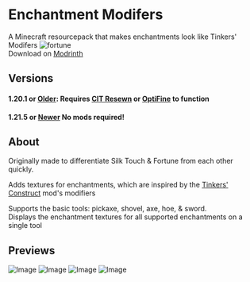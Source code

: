 # Enchantment Modifers

A Minecraft resourcepack that makes enchantments look like Tinkers' Modifers ![fortune](https://user-images.githubusercontent.com/65592600/235930835-d9fa23c8-3c49-45bd-8d00-f45dd058ab06.png)<br/>
Download on [Modrinth](https://modrinth.com/resourcepack/enchantment-modifiers)

## Versions
#### 1.20.1 or <ins>Older</ins>: Requires [CIT Resewn](https://modrinth.com/mod/cit-resewn) or [OptiFine](https://www.optifine.net/home) to function
#### 1.21.5 or <ins>Newer</ins> No mods required!

## About
Originally made to differentiate Silk Touch & Fortune from each other quickly.<br>

Adds textures for enchantments, which are inspired by the [Tinkers' Construct](https://modrinth.com/mod/tinkers-construct) mod's modifiers

Supports the basic tools: pickaxe, shovel, axe, hoe, & sword.<br>
Displays the enchantment textures for all supported enchantments on a single tool

## Previews
![Image](https://cdn-raw.modrinth.com/data/SuJ8zxjT/images/5ffa7e8483c634edef69465e3aefca277a5d4d7a.png)
![Image](https://cdn-raw.modrinth.com/data/SuJ8zxjT/images/40c893c05f4b2b2ed4c276ef0aeb4a3480eb443a.png)
![Image](https://cdn-raw.modrinth.com/data/SuJ8zxjT/images/f62875f9df98e05f75a360c7cf4373160eb9c026.png)
![Image](https://cdn-raw.modrinth.com/data/SuJ8zxjT/images/a701527d3a258dc095d7f39210831538c51d6cad.png)
